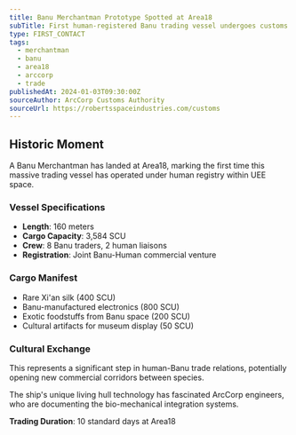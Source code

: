 ```yaml
---
title: Banu Merchantman Prototype Spotted at Area18
subTitle: First human-registered Banu trading vessel undergoes customs inspection
type: FIRST_CONTACT
tags:
  - merchantman
  - banu
  - area18
  - arccorp
  - trade
publishedAt: 2024-01-03T09:30:00Z
sourceAuthor: ArcCorp Customs Authority
sourceUrl: https://robertsspaceindustries.com/customs
---
```


## Historic Moment

A Banu Merchantman has landed at Area18, marking the first time this massive trading vessel has operated under human registry within UEE space.

### Vessel Specifications
- **Length**: 160 meters
- **Cargo Capacity**: 3,584 SCU
- **Crew**: 8 Banu traders, 2 human liaisons
- **Registration**: Joint Banu-Human commercial venture

### Cargo Manifest
- Rare Xi'an silk (400 SCU)
- Banu-manufactured electronics (800 SCU)
- Exotic foodstuffs from Banu space (200 SCU)
- Cultural artifacts for museum display (50 SCU)

### Cultural Exchange
This represents a significant step in human-Banu trade relations, potentially opening new commercial corridors between species.

The ship's unique living hull technology has fascinated ArcCorp engineers, who are documenting the bio-mechanical integration systems.

**Trading Duration**: 10 standard days at Area18